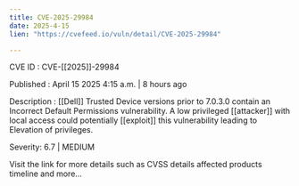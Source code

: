 ```yaml
---
title: CVE-2025-29984
date: 2025-4-15
lien: "https://cvefeed.io/vuln/detail/CVE-2025-29984"

---
```


CVE ID : CVE-[[2025]]-29984

Published :  April 15
2025
4:15 a.m. | 8 hours ago

Description :  [[Dell]] Trusted Device
versions prior to 7.0.3.0
contain an Incorrect Default Permissions  vulnerability. A low privileged  [[attacker]] with local access could potentially  [[exploit]] this vulnerability
leading to Elevation of privileges.

Severity: 6.7 | MEDIUM

Visit the link for more details
such as CVSS details
affected products
timeline
and more...

